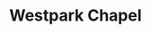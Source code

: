 ---
title: "Westpark Chapel"
url: /christchurch/westpark-chapel-wairakei-road/
shop: Bestattungen
---